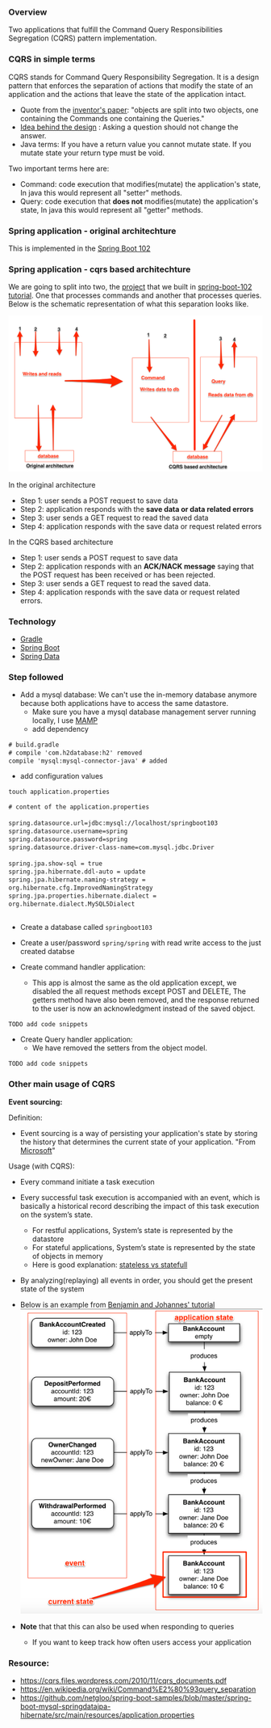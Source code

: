 ### Overview
Two applications that fulfill the Command Query Responsibilities Segregation (CQRS) pattern implementation.

### CQRS in simple terms
  CQRS stands for Command Query Responsibility Segregation. It is a design pattern that enforces the separation of actions that modify the state of an application and the actions that leave the state of the application intact.
* Quote from the [inventor's paper](https://cqrs.files.wordpress.com/2010/11/cqrs_documents.pdf): "objects are split into two objects, one containing the Commands one containing the Queries."
* [Idea behind the design](https://en.wikipedia.org/wiki/Command%E2%80%93query_separation) : Asking a question should not change the answer.
* Java terms:  If you have a return value you cannot mutate state. If you mutate state your return type must be void.

Two important terms here are:
* Command: code execution that modifies(mutate) the application's state, In java this would represent all "setter" methods.
* Query: code execution that **does not** modifies(mutate) the application's state, In java this would represent all "getter" methods.

### Spring application - original architechture 
This is implemented in the [Spring Boot 102](http://fuse-mars.github.io/spring-boot-102)

### Spring application - cqrs based architechture
We are going to split into two, the [project](https://github.com/fuse-mars/spring-boot-102) that we built in [spring-boot-102 tutorial](). One that processes commands and another that processes queries. Below is the schematic representation of what this separation looks like.

![Architecture schema](https://raw.githubusercontent.com/fuse-mars/spring-boot-103/master/tutorial-resource/architecture-schema.png)

In the original architecture
* Step 1: user sends a POST request to save data
* Step 2: application responds with the **save data or data related errors**
* Step 3: user sends a GET request to read the saved data
* Step 4: application responds with the save data or request related errors 

In the CQRS based architecture
* Step 1: user sends a POST request to save data
* Step 2: application responds with an **ACK/NACK message** saying that the POST request has been received or has been rejected.
* Step 3: user sends a GET request to read the saved data.
* Step 4: application responds with the save data or request related errors.

### Technology
* [Gradle](https://gradle.org/)
* [Spring Boot](http://projects.spring.io/spring-boot/)
* [Spring Data](http://projects.spring.io/spring-data/)

### Step followed
* Add a mysql database:  We can't use the in-memory database anymore because both applications have to access the same datastore.
  * Make sure you have a mysql database management server running locally, I use [MAMP](https://www.mamp.info/en/) 
  * add dependency 
```
# build.gradle
# compile 'com.h2database:h2' removed
compile 'mysql:mysql-connector-java' # added
```
  * add configuration values
```
touch application.properties
```
```
# content of the application.properties

spring.datasource.url=jdbc:mysql://localhost/springboot103
spring.datasource.username=spring
spring.datasource.password=spring
spring.datasource.driver-class-name=com.mysql.jdbc.Driver

spring.jpa.show-sql = true
spring.jpa.hibernate.ddl-auto = update
spring.jpa.hibernate.naming-strategy = org.hibernate.cfg.ImprovedNamingStrategy
spring.jpa.properties.hibernate.dialect = org.hibernate.dialect.MySQL5Dialect


```
  * Create a database called `springboot103`
  * Create a user/password `spring/spring` with read write access to the just created databse

* Create command handler application: 
  * This app is almost the same as the old application except, we disabled the all request methods except POST and DELETE,  The getters method have also been removed, and the response returned to the user is now an acknowledgment instead of the saved object.

```
TODO add code snippets
```

* Create Query handler application: 
  * We have removed the setters from the object model. 

```
TODO add code snippets
```

### Other main usage of CQRS
**Event sourcing:** 

Definition: 
* Event sourcing is a way of persisting your application's state by storing the history that determines the current state of your application. "From [Microsoft](https://msdn.microsoft.com/en-us/library/jj591559.aspx)"

Usage (with CQRS):
* Every command initiate a task execution
* Every successful task execution is accompanied with an event, which is basically a historical record describing the impact of this task execution on the system’s state.
  * For restful applications, System’s state is represented by the datastore
  * For stateful applications, System’s state is represented by the state of objects in memory
  * Here is good explanation: [stateless vs statefull](http://programmers.stackexchange.com/questions/101337/whats-the-difference-between-stateful-and-stateless)

* By analyzing(replaying) all events in order, you should get the present state of the system
* Below is an example from [Benjamin and Johannes' tutorial](https://ookami86.github.io/event-sourcing-in-practice)
![event-replay-in-action](https://raw.githubusercontent.com/fuse-mars/spring-boot-103/master/tutorial-resource/event-replay-in-action.png)
* **Note** that that this can also be used when responding to queries
  * If you want to keep track how often users access your application


### Resource:
* https://cqrs.files.wordpress.com/2010/11/cqrs_documents.pdf
* https://en.wikipedia.org/wiki/Command%E2%80%93query_separation
* https://github.com/netgloo/spring-boot-samples/blob/master/spring-boot-mysql-springdatajpa-hibernate/src/main/resources/application.properties
